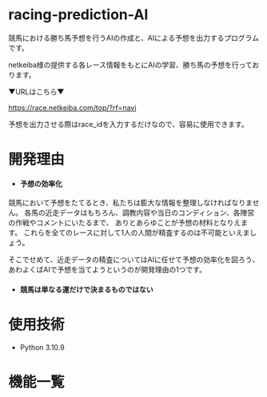# racing-prediction-AI

競馬における勝ち馬予想を行うAIの作成と、AIによる予想を出力するプログラムです。

netkeiba様の提供する各レース情報をもとにAIの学習、勝ち馬の予想を行っております。

▼URLはこちら▼

https://race.netkeiba.com/top/?rf=navi

予想を出力させる際はrace_idを入力するだけなので、容易に使用できます。

# 開発理由
* #### 予想の効率化
競馬において予想をたてるとき、私たちは膨大な情報を整理しなければなりません。
各馬の近走データはもちろん、調教内容や当日のコンディション、各陣営の作戦やコメントにいたるまで、
ありとあらゆことが予想の材料となりえます。
これらを全てのレースに対して1人の人間が精査するのは不可能といえましょう。

そこでせめて、近走データの精査についてはAIに任せて予想の効率化を図ろう、
あわよくばAIで予想を当てようというのが開発理由の1つです。

* #### 競馬は単なる運だけで決まるものではない


# 使用技術
* Python 3.10.9

# 機能一覧
